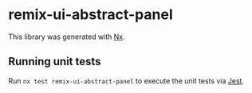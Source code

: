 # remix-ui-abstract-panel

This library was generated with [Nx](https://nx.dev).

## Running unit tests

Run `nx test remix-ui-abstract-panel` to execute the unit tests via [Jest](https://jestjs.io).
